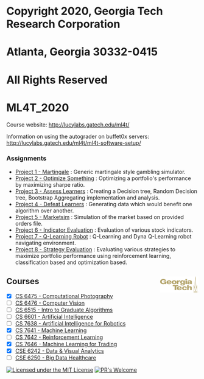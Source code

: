 # Copyright 2020, Georgia Tech Research Corporation    
# Atlanta, Georgia 30332-0415     
# All Rights Reserved  

# ML4T_2020
Course website: http://lucylabs.gatech.edu/ml4t/

Information on using the autograder on buffet0x servers: http://lucylabs.gatech.edu/ml4t/ml4t-software-setup/

### Assignments
* [Project 1 - Martingale](https://github.com/Jadams29/Georgia-Tech/tree/master/CS%207646%20-%20Machine%20Learning%20for%20Trading/Project%201%20-%20Martingale) : Generic martingale style gambling simulator.
* [Project 2 - Optimize Something](https://github.com/Jadams29/Georgia-Tech/tree/master/CS%207646%20-%20Machine%20Learning%20for%20Trading/Project%202%20-%20Optimize%20Something) : Optimizing a portfolio's performance by maximizing sharpe ratio. 
* [Project 3 - Assess Learners](https://github.com/Jadams29/Georgia-Tech/tree/master/CS%207646%20-%20Machine%20Learning%20for%20Trading/Project%203%20-%20Assess%20Learners) : Creating a Decision tree, Random Decision tree, Bootstrap Aggregating implementation and analysis.
* [Project 4 - Defeat Learners](https://github.com/Jadams29/Georgia-Tech/tree/master/CS%207646%20-%20Machine%20Learning%20for%20Trading/Project%204%20-%20Defeat%20Learners) : Generating data which would benefit one algorithm over another.
* [Project 5 - Marketsim](https://github.com/Jadams29/Georgia-Tech/tree/master/CS%207646%20-%20Machine%20Learning%20for%20Trading/Project%205%20-%20Marketsim) : Simulation of the market based on provided orders file.
* [Project 6 - Indicator Evaluation](https://github.com/Jadams29/Georgia-Tech/tree/master/CS%207646%20-%20Machine%20Learning%20for%20Trading/Project%206%20-%20Indicator%20Evaluation) : Evaluation of various stock indicators. 
* [Project 7 - Q-Learning Robot](https://github.com/Jadams29/Georgia-Tech/tree/master/CS%207646%20-%20Machine%20Learning%20for%20Trading/Project%207%20-%20Q-Learning%20Robot) : Q-Learning and Dyna Q-Learning robot navigating environment. 
* [Project 8 - Strategy Evaluation](https://github.com/Jadams29/Georgia-Tech/tree/master/CS%207646%20-%20Machine%20Learning%20for%20Trading/Project%208%20-%20Strategy%20Evaluation) : Evaluating various strategies to maximize portfolio performance using reinforcement learning, classification based and optimization based.



## Courses <img src="https://github.com/Jadams29/Georgia-Tech/blob/master/gt-logo.png" align="right" width="100">
- [X] [CS 6475 - Computational Photography](https://github.com/Jadams29/Georgia-Tech/tree/master/CS%206475%20-%20Computational%20Photography)
- [ ] [CS 6476 - Computer Vision](https://github.com/Jadams29/Georgia-Tech/tree/master/CS%206476%20-%20Computer%20Vision)
- [ ] [CS 6515 - Intro to Graduate Algorithms](https://github.com/Jadams29/Georgia-Tech/tree/master/CS%206515%20-%20Intro%20to%20Graduate%20Algorithms)
- [ ] [CS 6601 - Artificial Intelligence](https://github.com/Jadams29/Georgia-Tech/tree/master/CS%206601%20-%20Artificial%20Intelligence)
- [ ] [CS 7638 - Artificial Intelligence for Robotics](https://github.com/Jadams29/Georgia-Tech/tree/master/CS%207638%20-%20Artificial%20Intelligence%20for%20Robotics)
- [X] [CS 7641 - Machine Learning](https://github.com/Jadams29/Georgia-Tech/tree/master/CS%207641%20-%20Machine%20Learning)
- [ ] [CS 7642 - Reinforcement Learning](https://github.com/Jadams29/Georgia-Tech/tree/master/CS%207642%20-%20Reinforcement%20Learning)
- [X] [CS 7646 - Machine Learning for Trading](https://github.com/Jadams29/Georgia-Tech/tree/master/CS%207646%20-%20Machine%20Learning%20for%20Trading)
- [X] [CSE 6242 - Data & Visual Analytics](https://github.com/Jadams29/Georgia-Tech/tree/master/CSE%206242%20-%20Data%20%26%20Visual%20Analytics)
- [ ] [CSE 6250 - Big Data Healthcare](https://github.com/Jadams29/Georgia-Tech/tree/master/CSE%206250%20-%20Big%20Data%20Healthcare)

[![Licensed under the MIT License](https://img.shields.io/badge/License-MIT-blue.svg)](https://github.com/Microsoft/BosqueLanguage/blob/master/LICENSE.txt)
[![PR's Welcome](https://img.shields.io/badge/PRs%20-welcome-brightgreen.svg)](#contribute)



